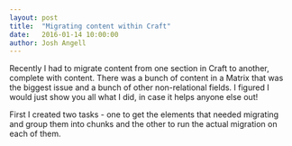 ```yaml
---
layout: post
title:  "Migrating content within Craft"
date:   2016-01-14 10:00:00
author: Josh Angell
---
```


Recently I had to migrate content from one section in Craft to another, complete with content. There was a bunch of content in a Matrix that was the biggest issue and a bunch of other non-relational fields. I figured I would just show you all what I did, in case it helps anyone else out!

First I created two tasks - one to get the elements that needed migrating and group them into chunks and the other to run the actual migration on each of them.
